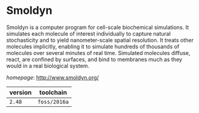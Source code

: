 # Smoldyn

Smoldyn is a computer program for cell-scale biochemical simulations. It simulates each molecule of  interest individually to capture natural stochasticity and to yield nanometer-scale spatial resolution. It treats  other molecules implicitly, enabling it to simulate hundreds of thousands of molecules over several minutes of real  time. Simulated molecules diffuse, react, are confined by surfaces, and bind to membranes much as they would in a real  biological system.

*homepage*: <http://www.smoldyn.org/>

version | toolchain
--------|----------
``2.48`` | ``foss/2016a``

